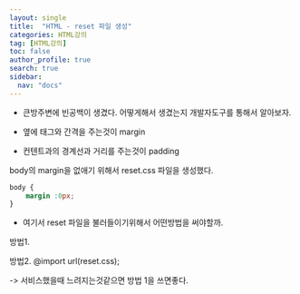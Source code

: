 ```yaml
---
layout: single
title:  "HTML - reset 파일 생성"
categories: HTML강의
tag: [HTML강의]
toc: false
author_profile: true
search: true
sidebar:
  nav: "docs"
---
```


- 큰방주변에 빈공백이 생겼다. 어떻게해서 생겼는지 개발자도구를 통해서 알아보자.


- 옆에 태그와 간격을 주는것이 margin
- 컨텐트과의 경계선과 거리를 주는것이 padding

body의 margin을 없애기 위해서 reset.css 파일을 생성했다.
```css
body {
    margin :0px;
}
```

- 여기서 reset 파일을 불러들이기위해서 어떤방법을 써야할까.

방법1. 
    <link href ="../css/reset.css" type= "text/css" rel="stylesheet" >

방법2.
    @import url(reset.css);


-> 서비스했을때 느려지는것같으면 방법 1을 쓰면좋다.
